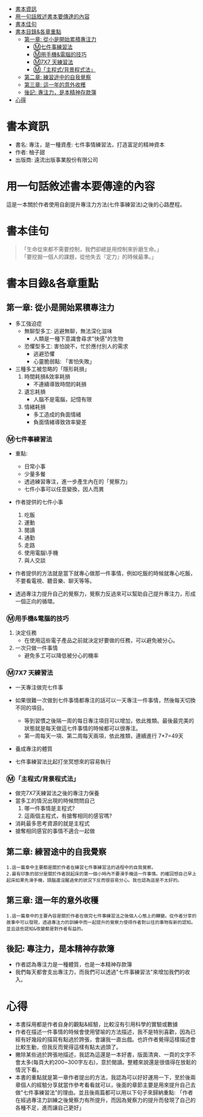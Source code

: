 - [書本資訊](#書本資訊)
- [用一句話敘述書本要傳達的內容](#用一句話敘述書本要傳達的內容)
- [書本佳句](#書本佳句)
- [書本目錄&各章重點](#書本目錄各章重點)
  - [第一章: 從小是開始累積專注力](#第一章-從小是開始累積專注力)
    - [Ⓜ️七件事練習法](#️七件事練習法)
    - [Ⓜ️用手機&電腦的技巧](#️用手機電腦的技巧)
    - [Ⓜ️7X7 天練習法](#️7x7-天練習法)
    - [Ⓜ️「主程式/背景程式法」](#️主程式背景程式法)
  - [第二章: 練習途中的自我覺察](#第二章-練習途中的自我覺察)
  - [第三章: 這一年的意外收穫](#第三章-這一年的意外收穫)
  - [後記: 專注力，是本精神存款簿](#後記-專注力是本精神存款簿)
- [心得](#心得)
# 書本資訊
- 書名: 專注，是一種資產: 七件事情練習法，打造富足的精神資本
- 作者: 柚子甜
- 出版商: 遠流出版事業股份有限公司
# 用一句話敘述書本要傳達的內容
這是一本關於作者使用自創提升專注力方法(七件事練習法)之後的心路歷程。

# 書本佳句
> 「生命從來都不需要控制，我們卻總是用控制來折磨生命。」  
> 「要挖掘一個人的課題，從他失去『定力』的時候最準。」
# 書本目錄&各章重點
## 第一章: 從小是開始累積專注力
- 多工強迫症
  - 無聊型多工: 逃避無聊，無法深化滋味
    - 人類是一種下意識會尋求"快感"的生物
  - 恐懼型多工: 害怕說不，忙於應付別人的需求
    - 逃避恐懼
    - 心靈脆弱點: 「害怕失敗」
- 三種多工被忽略的「隱形耗損」
  1. 時間耗損&效率耗損
       - 不連續導致時間的耗損
  2. 遺忘耗損
       - 人腦不是電腦，記憶有限
  3. 情緒耗損
       - 多工造成的負面情緒
       - 負面情緒導致效率變差
### Ⓜ️七件事練習法
- 重點:
  - 日常小事
  - 少量多餐
  - 透過練習專注，進一步產生內在的「覺察力」
  - 七件小事可以任意變換，因人而異
- 作者提供的七件小事
    1. 吃飯
    2. 運動
    3. 閱讀
    4. 通勤
    5. 走路
    6. 使用電腦\手機
    7. 與人交談

- 作者提供的方法就是當下就專心做那一件事情，例如吃飯的時候就專心吃飯，不要看電視、聽音樂、聊天等等。
- 透過專注力提升自己的覺察力，覺察力反過來可以幫助自己提升專注力，形成一個正向的循環。

### Ⓜ️用手機&電腦的技巧
1. 決定任務
    - 在使用這些電子產品之前就決定好要做的任務，可以避免被分心。
2. 一次只做一件事情
    - 避免多工可以降低被分心的機率

### Ⓜ️7X7 天練習法
- 一天專注做完七件事
- 如果很難一次做到七件事情都專注的話可以一天專注一件事情，然後每天切換不同的項目。
  - 等到習慣之後隔一周的每日專注項目可以增加，依此推類。最後最完美的狀態就是每天做這七件事情的時候都可以很專注。
  - 第一周每天一項、第二周每天兩項，依此推類，連續進行 7*7=49天

- 養成專注的體質
- 七件事練習法比起打坐冥想來的容易執行

### Ⓜ️「主程式/背景程式法」
- 做完7X7天練習法之後的專注力保養
- 當多工的情況出現的時候問問自己
  1. 哪一件事情是主程式?
  2. 這兩個主程式，有搶奪相同的感官嗎?
- 消耗最多思考資源的就是主程式
- 搶奪相同感官的事情不適合一起做 

## 第二章: 練習途中的自我覺察
    1.這一篇章中主要都是關於作者在練習七件事練習法的過程中的自我覺察。
    2.最有印象的部分是關於作者說起床的第一個小時內不要滑手機這一件事情。的確回想自己早上起床如果先滑手機，頭腦還沒醒過來的狀況下反而很容易分心。我也認為這是不太好的。
## 第三章: 這一年的意外收穫
    1.這一篇章中的主要內容是關於作者在做完七件事練習法之後個人心態上的轉變。從作者分享的故事中可以發現，透過專注力的訓練中而一起提升的覺察力使得作者對以往的事物有新的認知。並且這些認知&改變都是對作者有益的。
## 後記: 專注力，是本精神存款簿
- 作者認為專注力是一種體質，也是一本精神存款簿
- 我們每天都會支出專注力，而我們可以透過"七件事練習法"來增加我們的收入。

  

# 心得
- 本書採用都是作者自身的觀點&經驗，比較沒有引用科學的實驗或數據
- 作者在描述一件事情的時候會使用譬喻的方法描述，我不是特別喜歡，因為已經有好幾段的描寫有點過於誇張，會讓我一直出戲。也許作者覺得這樣描述會比較生動，但我反而覺得這樣有點太過頭了。
- 撇除某些過於誇張地描述，我認為這還是一本好書，版面清爽、一頁的文字不會太多(每頁大約200~300字左右)，意於閱讀。整體來說還是很值得在放鬆的情況下看。
- 本書的重點就是第一章作者提出的方法，我認為可以好好運用一下，至於後兩章個人的經驗分享就當作參考看看就可以，後面的章節主要是用來提升自己去做"七件事練習法"的理由。並且後兩篇都可以用以下句子來歸納重點: 「作者在經過專注力訓練之後覺察力有所提升，而因為覺察力的提升而發現了自己的各種不足，進而讓自己更好」


